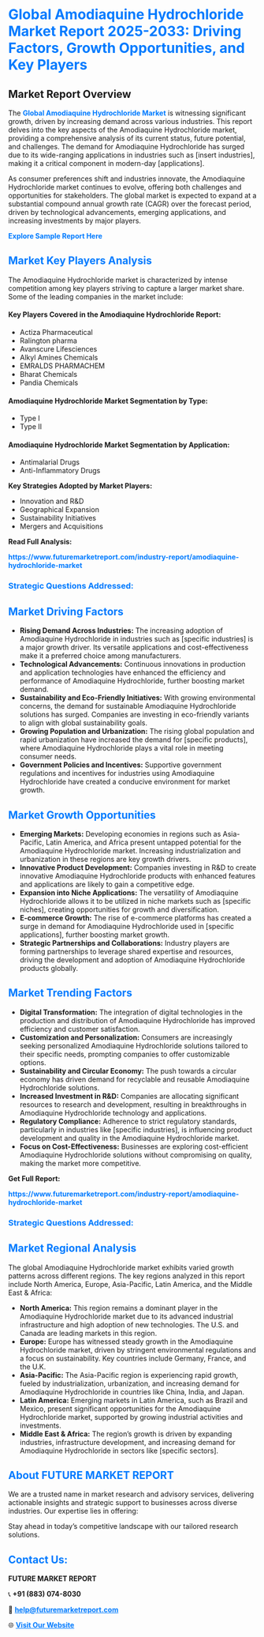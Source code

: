 <h1 style="color: #007BFF;">Global Amodiaquine Hydrochloride Market Report 2025-2033: Driving Factors, Growth Opportunities, and Key Players</h1>

<section id="overview">
<h2>Market Report Overview</h2>
<p>The <a href="https://www.futuremarketreport.com/industry-report/amodiaquine-hydrochloride-market" style="color: #007BFF; text-decoration: none;"><strong>Global Amodiaquine Hydrochloride Market</strong></a> is witnessing significant growth, driven by increasing demand across various industries. This report delves into the key aspects of the Amodiaquine Hydrochloride market, providing a comprehensive analysis of its current status, future potential, and challenges. The demand for Amodiaquine Hydrochloride has surged due to its wide-ranging applications in industries such as [insert industries], making it a critical component in modern-day [applications].</p>
<p>As consumer preferences shift and industries innovate, the Amodiaquine Hydrochloride market continues to evolve, offering both challenges and opportunities for stakeholders. The global market is expected to expand at a substantial compound annual growth rate (CAGR) over the forecast period, driven by technological advancements, emerging applications, and increasing investments by major players.</p>
</section>

<section id="overview">
<p><a href="https://www.futuremarketreport.com/request-sample/reportId=91964" style="color: #007BFF; text-decoration: none;"><strong>Explore Sample Report Here</strong></a></p>
</section>

<section id="key-players">
<h2 style="color: #007BFF;">Market Key Players Analysis</h2>
<p>The Amodiaquine Hydrochloride market is characterized by intense competition among key players striving to capture a larger market share. Some of the leading companies in the market include:</p>
<h4>Key Players Covered in the Amodiaquine Hydrochloride Report:</h4>
<ul><li>Actiza Pharmaceutical</li><li>Ralington pharma</li><li>Avanscure Lifesciences</li><li>Alkyl Amines Chemicals</li><li>EMRALDS PHARMACHEM</li><li>Bharat Chemicals</li><li>Pandia Chemicals</li></ul>
<h4>Amodiaquine Hydrochloride Market Segmentation by Type:</h4>
<ul><li>Type I</li><li>Type II</li></ul>

<h4>Amodiaquine Hydrochloride Market Segmentation by Application:</h4>
<ul><li>Antimalarial Drugs</li><li>Anti-Inflammatory Drugs</li></ul>
<p><strong>Key Strategies Adopted by Market Players:</strong></p>
<ul>
<li>Innovation and R&D</li>
<li>Geographical Expansion</li>
<li>Sustainability Initiatives</li>
<li>Mergers and Acquisitions</li>
</ul>
</section>

<section>
<p><strong>Read Full Analysis: </strong></p><a href="https://www.futuremarketreport.com/industry-report/amodiaquine-hydrochloride-market" style="color: #007BFF; text-decoration: none;"><strong>https://www.futuremarketreport.com/industry-report/amodiaquine-hydrochloride-market</strong></a>
<h3 style="color: #007BFF;">Strategic Questions Addressed:</h3>
</section>

<section id="driving-factors">
<h2 style="color: #007BFF;">Market Driving Factors</h2>
<ul>
<li><strong>Rising Demand Across Industries:</strong> The increasing adoption of Amodiaquine Hydrochloride in industries such as [specific industries] is a major growth driver. Its versatile applications and cost-effectiveness make it a preferred choice among manufacturers.</li>
<li><strong>Technological Advancements:</strong> Continuous innovations in production and application technologies have enhanced the efficiency and performance of Amodiaquine Hydrochloride, further boosting market demand.</li>
<li><strong>Sustainability and Eco-Friendly Initiatives:</strong> With growing environmental concerns, the demand for sustainable Amodiaquine Hydrochloride solutions has surged. Companies are investing in eco-friendly variants to align with global sustainability goals.</li>
<li><strong>Growing Population and Urbanization:</strong> The rising global population and rapid urbanization have increased the demand for [specific products], where Amodiaquine Hydrochloride plays a vital role in meeting consumer needs.</li>
<li><strong>Government Policies and Incentives:</strong> Supportive government regulations and incentives for industries using Amodiaquine Hydrochloride have created a conducive environment for market growth.</li>
</ul>
</section>

<section id="growth-opportunities">
<h2 style="color: #007BFF;">Market Growth Opportunities</h2>
<ul>
<li><strong>Emerging Markets:</strong> Developing economies in regions such as Asia-Pacific, Latin America, and Africa present untapped potential for the Amodiaquine Hydrochloride market. Increasing industrialization and urbanization in these regions are key growth drivers.</li>
<li><strong>Innovative Product Development:</strong> Companies investing in R&D to create innovative Amodiaquine Hydrochloride products with enhanced features and applications are likely to gain a competitive edge.</li>
<li><strong>Expansion into Niche Applications:</strong> The versatility of Amodiaquine Hydrochloride allows it to be utilized in niche markets such as [specific niches], creating opportunities for growth and diversification.</li>
<li><strong>E-commerce Growth:</strong> The rise of e-commerce platforms has created a surge in demand for Amodiaquine Hydrochloride used in [specific applications], further boosting market growth.</li>
<li><strong>Strategic Partnerships and Collaborations:</strong> Industry players are forming partnerships to leverage shared expertise and resources, driving the development and adoption of Amodiaquine Hydrochloride products globally.</li>
</ul>
</section>

<section id="trending-factors">
<h2 style="color: #007BFF;">Market Trending Factors</h2>
<ul>
<li><strong>Digital Transformation:</strong> The integration of digital technologies in the production and distribution of Amodiaquine Hydrochloride has improved efficiency and customer satisfaction.</li>
<li><strong>Customization and Personalization:</strong> Consumers are increasingly seeking personalized Amodiaquine Hydrochloride solutions tailored to their specific needs, prompting companies to offer customizable options.</li>
<li><strong>Sustainability and Circular Economy:</strong> The push towards a circular economy has driven demand for recyclable and reusable Amodiaquine Hydrochloride solutions.</li>
<li><strong>Increased Investment in R&D:</strong> Companies are allocating significant resources to research and development, resulting in breakthroughs in Amodiaquine Hydrochloride technology and applications.</li>
<li><strong>Regulatory Compliance:</strong> Adherence to strict regulatory standards, particularly in industries like [specific industries], is influencing product development and quality in the Amodiaquine Hydrochloride market.</li>
<li><strong>Focus on Cost-Effectiveness:</strong> Businesses are exploring cost-efficient Amodiaquine Hydrochloride solutions without compromising on quality, making the market more competitive.</li>
</ul>
</section>

<section>
<p><strong>Get Full Report: </strong></p><a href="https://www.futuremarketreport.com/industry-report/amodiaquine-hydrochloride-market" style="color: #007BFF; text-decoration: none;"><strong>https://www.futuremarketreport.com/industry-report/amodiaquine-hydrochloride-market</strong></a>
<h3 style="color: #007BFF;">Strategic Questions Addressed:</h3>
</section>


<section id="regional-analysis">
<h2 style="color: #007BFF;">Market Regional Analysis</h2>
<p>The global Amodiaquine Hydrochloride market exhibits varied growth patterns across different regions. The key regions analyzed in this report include North America, Europe, Asia-Pacific, Latin America, and the Middle East & Africa:</p>
<ul>
<li><strong>North America:</strong> This region remains a dominant player in the Amodiaquine Hydrochloride market due to its advanced industrial infrastructure and high adoption of new technologies. The U.S. and Canada are leading markets in this region.</li>
<li><strong>Europe:</strong> Europe has witnessed steady growth in the Amodiaquine Hydrochloride market, driven by stringent environmental regulations and a focus on sustainability. Key countries include Germany, France, and the U.K.</li>
<li><strong>Asia-Pacific:</strong> The Asia-Pacific region is experiencing rapid growth, fueled by industrialization, urbanization, and increasing demand for Amodiaquine Hydrochloride in countries like China, India, and Japan.</li>
<li><strong>Latin America:</strong> Emerging markets in Latin America, such as Brazil and Mexico, present significant opportunities for the Amodiaquine Hydrochloride market, supported by growing industrial activities and investments.</li>
<li><strong>Middle East & Africa:</strong> The region’s growth is driven by expanding industries, infrastructure development, and increasing demand for Amodiaquine Hydrochloride in sectors like [specific sectors].</li>
</ul>
</section>

<footer>
<h2 style="color: #007BFF;">About FUTURE MARKET REPORT</h2>
<p>We are a trusted name in market research and advisory services, delivering actionable insights and strategic support to businesses across diverse industries. Our expertise lies in offering:</p>

<p>Stay ahead in today’s competitive landscape with our tailored research solutions.</p>

<h2 style="color: #007BFF;">Contact Us:</h2>
<p><strong>FUTURE MARKET REPORT</strong></p>
<p>📞 <strong>+91 (883) 074-8030</strong></p>
<p>📧 <strong><a href="mailto:help@futuremarketreport.com" style="color: #007BFF;">help@futuremarketreport.com</a></strong></p>
<p>🌐 <strong><a href="https://www.futuremarketreport.com/" style="color: #007BFF;">Visit Our Website</a></strong></p>
</footer>